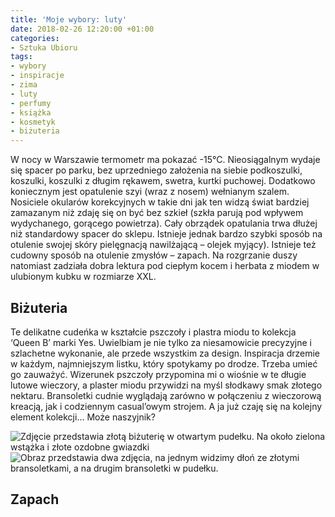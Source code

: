 ```yaml
---
title: 'Moje wybory: luty'
date: 2018-02-26 12:20:00 +01:00
categories:
- Sztuka Ubioru
tags:
- wybory
- inspiracje
- zima
- luty
- perfumy
- książka
- kosmetyk
- biżuteria
---
```


<olela-narrative>
W nocy w Warszawie termometr ma pokazać -15°C. Nieosiągalnym wydaje się spacer po parku, bez uprzedniego założenia na siebie podkoszulki, koszulki, koszulki z długim rękawem, swetra, kurtki puchowej. Dodatkowo koniecznym jest opatulenie szyi (wraz z nosem) wełnianym szalem. Nosiciele okularów korekcyjnych w takie dni jak ten widzą świat bardziej zamazanym niż zdaję się on być bez szkieł (szkła parują pod wpływem wydychanego, gorącego powietrza). Cały obrządek opatulania trwa dłużej niż standardowy spacer do sklepu. Istnieje jednak bardzo szybki sposób na otulenie swojej skóry pielęgnacją nawilżającą – olejek myjący). Istnieje też cudowny sposób na otulenie zmysłów – zapach. Na rozgrzanie duszy natomiast zadziała dobra lektura pod ciepłym kocem i herbata z miodem w ulubionym kubku w rozmiarze XXL.
</olela-narrative>

## Biżuteria

Te delikatne cudeńka w kształcie pszczoły i plastra miodu to kolekcja ‘Queen B’ marki Yes. Uwielbiam je nie tylko za niesamowicie precyzyjne i szlachetne wykonanie, ale przede wszystkim za design. Inspiracja drzemie w każdym, najmniejszym listku, który spotykamy po drodze. Trzeba umieć go zauważyć. Wizerunek pszczoły przypomina mi o wiośnie w te długie lutowe wieczory, a plaster miodu przywidzi na myśl słodkawy smak złotego nektaru. Bransoletki cudnie wyglądają zarówno w połączeniu z wieczorową kreacją, jak i codziennym casual’owym strojem. A  ja już czaję się na kolejny element kolekcji… Może naszyjnik?

![Zdjęcie przedstawia złotą biżuterię w otwartym pudełku. Na około zielona wstążka i złote ozdobne gwiazdki](https://assets0.ello.co/uploads/asset/attachment/7228043/ello-optimized-6d4c08d7.jpg)
![Obraz przedstawia dwa zdjęcia, na jednym widzimy dłoń ze złotymi bransoletkami, a na drugim bransoletki w pudełku.](https://assets2.ello.co/uploads/asset/attachment/7228045/ello-optimized-e6371a95.jpg)

## Zapach